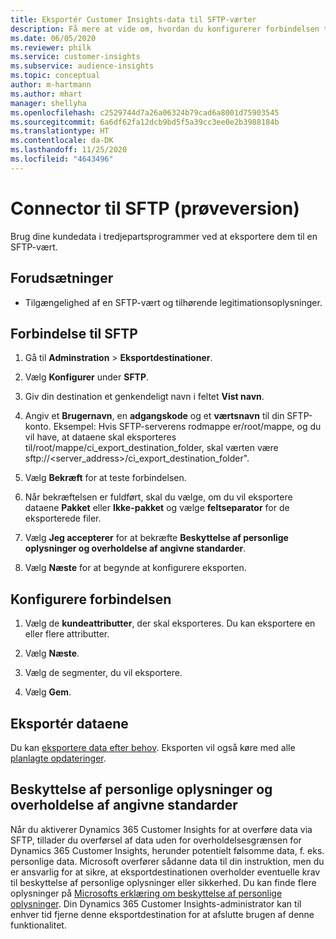 ```yaml
---
title: Eksportér Customer Insights-data til SFTP-værter
description: Få mere at vide om, hvordan du konfigurerer forbindelsen til en SFTP-vært.
ms.date: 06/05/2020
ms.reviewer: philk
ms.service: customer-insights
ms.subservice: audience-insights
ms.topic: conceptual
author: m-hartmann
ms.author: mhart
manager: shellyha
ms.openlocfilehash: c2529744d7a26a06324b79cad6a8001d75903545
ms.sourcegitcommit: 6a6df62fa12dcb9bd5f5a39cc3ee0e2b3988184b
ms.translationtype: HT
ms.contentlocale: da-DK
ms.lasthandoff: 11/25/2020
ms.locfileid: "4643496"
---
```

# <a name="connector-for-sftp-preview"></a>Connector til SFTP (prøveversion)

Brug dine kundedata i tredjepartsprogrammer ved at eksportere dem til en SFTP-vært.

## <a name="prerequisites"></a>Forudsætninger

- Tilgængelighed af en SFTP-vært og tilhørende legitimationsoplysninger.

## <a name="connect-to-sftp"></a>Forbindelse til SFTP

1. Gå til **Adminstration** > **Eksportdestinationer**.

1. Vælg **Konfigurer** under **SFTP**.

1. Giv din destination et genkendeligt navn i feltet **Vist navn**.

1. Angiv et **Brugernavn**, en **adgangskode** og et **værtsnavn** til din SFTP-konto. Eksempel: Hvis SFTP-serverens rodmappe er/root/mappe, og du vil have, at dataene skal eksporteres til/root/mappe/ci_export_destination_folder, skal værten være sftp://<server_address>/ci_export_destination_folder".

1. Vælg **Bekræft** for at teste forbindelsen.

1. Når bekræftelsen er fuldført, skal du vælge, om du vil eksportere dataene **Pakket** eller **Ikke-pakket** og vælge **feltseparator** for de eksporterede filer.

1. Vælg **Jeg accepterer** for at bekræfte **Beskyttelse af personlige oplysninger og overholdelse af angivne standarder**.

1. Vælg **Næste** for at begynde at konfigurere eksporten.

## <a name="configure-the-connection"></a>Konfigurere forbindelsen

1. Vælg de **kundeattributter**, der skal eksporteres. Du kan eksportere en eller flere attributter.

1. Vælg **Næste**.

1. Vælg de segmenter, du vil eksportere.

1. Vælg **Gem**.

## <a name="export-the-data"></a>Eksportér dataene

Du kan [eksportere data efter behov](export-destinations.md). Eksporten vil også køre med alle [planlagte opdateringer](system.md#schedule-tab).

## <a name="data-privacy-and-compliance"></a>Beskyttelse af personlige oplysninger og overholdelse af angivne standarder

Når du aktiverer Dynamics 365 Customer Insights for at overføre data via SFTP, tillader du overførsel af data uden for overholdelsesgrænsen for Dynamics 365 Customer Insights, herunder potentielt følsomme data, f. eks. personlige data. Microsoft overfører sådanne data til din instruktion, men du er ansvarlig for at sikre, at eksportdestinationen overholder eventuelle krav til beskyttelse af personlige oplysninger eller sikkerhed. Du kan finde flere oplysninger på [Microsofts erklæring om beskyttelse af personlige oplysninger](https://go.microsoft.com/fwlink/?linkid=396732).
Din Dynamics 365 Customer Insights-administrator kan til enhver tid fjerne denne eksportdestination for at afslutte brugen af denne funktionalitet.
